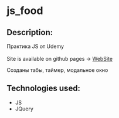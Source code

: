 # js_food
## Description:
Практика JS от Udemy<br/>   
Site is available on github pages -> [WebSite](https://sunstanislav.github.io/js_food/)<br/>

Созданы табы, таймер, модальное окно

## Technologies used:
* JS
* JQuery